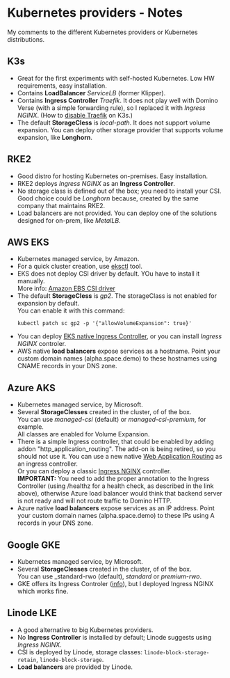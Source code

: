 # Kubernetes providers - Notes

My comments to the different Kubernetes providers or Kubernetes distributions.

## K3s
- Great for the first experiments with self-hosted Kubernetes. Low HW requirements, easy installation.
- Contains **LoadBalancer** _ServiceLB_ (former Klipper). 
- Contains **Ingress Controller** _Traefik_. It does not play well with Domino Verse (with a simple forwarding rule), so I replaced it with _Ingress NGINX_. (How to [disable Traefik](https://docs.k3s.io/networking#traefik-ingress-controller) on K3s.)
- The default **StorageCless** is _local-path_. It does not support volume expansion. You can deploy other storage provider that supports volume expansion, like **Longhorn**.


## RKE2
- Good distro for hosting Kubernetes on-premises. Easy installation.
- RKE2 deploys _Ingress NGINX_ as an **Ingress Controller**.
- No storage class is defined out of the box; you need to install your CSI. Good choice could be _Longhorn_ because, created by the same company that maintains RKE2.
- Load balancers are not provided. You can deploy one of the solutions designed for on-prem, like _MetalLB_.


## AWS EKS
- Kubernetes managed service, by Amazon.
- For a quick cluster creation, use [eksctl](https://eksctl.io/) tool.
- EKS does not deploy CSI driver by default. YOu have to install it manually. \
  More info: [Amazon EBS CSI driver](https://docs.aws.amazon.com/eks/latest/userguide/ebs-csi.html)
- The default **StorageCless** is _gp2_.
  The storageClass is not enabled for expansion by default. \
  You can enable it with this command:
  ```
  kubectl patch sc gp2 -p '{"allowVolumeExpansion": true}'
  ```
- You can deploy [EKS native Ingress Controller](https://docs.aws.amazon.com/eks/latest/userguide/alb-ingress.html), or you can install _Ingress NGINX_ controler.
- AWS native **load balancers** expose services as a hostname. Point your custom domain names (alpha.space.demo) to these hostnames using CNAME records in your DNS zone.


## Azure AKS
- Kubernetes managed service, by Microsoft.
- Several  **StorageClesses** created in the cluster, of of the box. \
  You can use _managed-csi_ (default) or _managed-csi-premium_, for example. \
  All classes are enabled for Volume Expansion.
- There is a simple Ingress controller, that could be enabled by adding addon "http_application_routing". The add-on is being retired, so you should not use it.
  You can use a new native [Web Application Routing](https://learn.microsoft.com/en-us/azure/aks/web-app-routing) as an ingress controller. \
  Or you can deploy a classic [Ingress NGINX](https://learn.microsoft.com/en-us/azure/aks/ingress-basic) controller. \
  **IMPORTANT:** You need to add the proper annotation to the Ingress Controller (using /healthz for a health check, as described in the link above), otherwise Azure load balancer would think that
  backend server is not ready and will not route traffic to Domino HTTP.
- Azure native **load balancers** expose services as an IP address. Point your custom domain names (alpha.space.demo) to these IPs using A records in your DNS zone.


## Google GKE
- Kubernetes managed service, by Microsoft.
- Several  **StorageClesses** created in the cluster, of of the box. \
  You can use _standard-rwo (default), _standard_ or _premium-rwo_.
- GKE offers its Ingress Controler ([info](https://cloud.google.com/kubernetes-engine/docs/concepts/ingress)), but I deployed Ingress NGINX which works fine.



## Linode LKE
- A good alternative to big Kubernetes providers.
- No **Ingress Controller** is installed by default; Linode suggests using _Ingress NGINX_.
- CSI is deployed by Linode, storage classes: `linode-block-storage-retain`, `linode-block-storage`.
- **Load balancers** are provided by Linode.